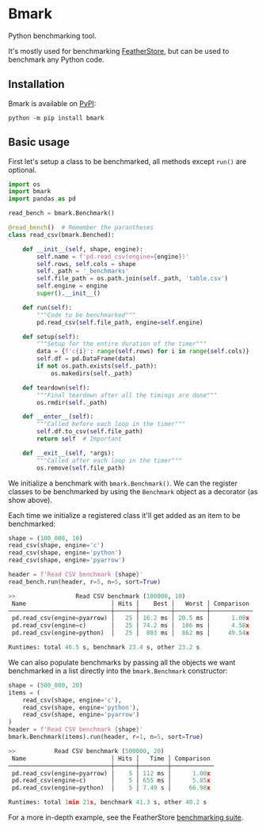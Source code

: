 # Bmark

Python benchmarking tool.

It's mostly used for benchmarking [FeatherStore](https://github.com/hakonmh/featherstore),
but can be used to benchmark any Python code.

## Installation

Bmark is available on [PyPI](https://pypi.org/project/bmark/):

```console
python -m pip install bmark
```

## Basic usage

First let's setup a class to be benchmarked, all methods except `run()` are
optional.

```python
import os
import bmark
import pandas as pd

read_bench = bmark.Benchmark()

@read_bench()  # Remember the parantheses
class read_csv(bmark.Benched):

    def __init__(self, shape, engine):
        self.name = f'pd.read_csv(engine={engine})'
        self.rows, self.cols = shape
        self._path = '_benchmarks'
        self.file_path = os.path.join(self._path, 'table.csv')
        self.engine = engine
        super().__init__()

    def run(self):
        """Code to be benchmarked"""
        pd.read_csv(self.file_path, engine=self.engine)

    def setup(self):
        """Setup for the entire duration of the timer"""
        data = {f'c{i}': range(self.rows) for i in range(self.cols)}
        self.df = pd.DataFrame(data)
        if not os.path.exists(self._path):
            os.makedirs(self._path)

    def teardown(self):
        """Final teardown after all the timings are done"""
        os.rmdir(self._path)

    def __enter__(self):
        """Called before each loop in the timer"""
        self.df.to_csv(self.file_path)
        return self  # Important

    def __exit__(self, *args):
        """Called after each loop in the timer"""
        os.remove(self.file_path)
```

We initialize a benchmark with `bmark.Benchmark()`. We can the register classes
to be benchmarked by using the `Benchmark` object as a decorator (as show above).

Each time we initialize a registered class it'll get added as an item to be
benchmarked:

```python
shape = (100_000, 10)
read_csv(shape, engine='c')
read_csv(shape, engine='python')
read_csv(shape, engine='pyarrow')

header = f'Read CSV benchmark {shape}'
read_bench.run(header, r=5, n=5, sort=True)

>>                 Read CSV benchmark (100000, 10)
 Name                        │ Hits │    Best │   Worst │ Comparison
─────────────────────────────┼──────┼─────────┼─────────┼────────────
 pd.read_csv(engine=pyarrow) │   25 │ 16.2 ms │ 20.5 ms │      1.00x
 pd.read_csv(engine=c)       │   25 │ 74.2 ms │  106 ms │      4.58x
 pd.read_csv(engine=python)  │   25 │  803 ms │  862 ms │     49.54x

Runtimes: total 46.5 s, benchmark 23.4 s, other 23.2 s
```

We can also populate benchmarks by passing all the objects we want benchmarked
in a list directly into the `bmark.Benchmark` constructor:

```python
shape = (500_000, 20)
items = (
    read_csv(shape, engine='c'),
    read_csv(shape, engine='python'),
    read_csv(shape, engine='pyarrow')
)
header = f'Read CSV benchmark {shape}'
bmark.Benchmark(items).run(header, r=1, n=5, sort=True)

>>           Read CSV benchmark (500000, 20)
 Name                        │ Hits │   Time │ Comparison
─────────────────────────────┼──────┼────────┼────────────
 pd.read_csv(engine=pyarrow) │    5 │ 112 ms │      1.00x
 pd.read_csv(engine=c)       │    5 │ 655 ms │      5.85x
 pd.read_csv(engine=python)  │    5 │ 7.49 s │     66.98x

Runtimes: total 1min 21s, benchmark 41.3 s, other 40.2 s
```

For a more in-depth example, see the FeatherStore
[benchmarking suite](https://github.com/hakonmh/featherstore/tree/master/benchmarks).
